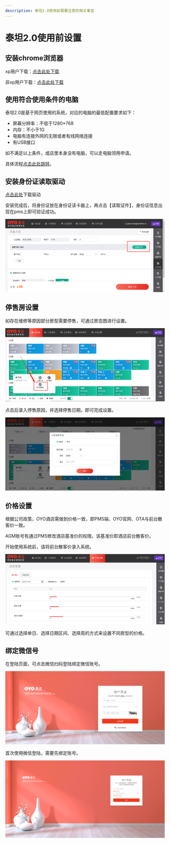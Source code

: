 ```yaml
---
description: 泰坦2.0使用前需要注意的相关事宜
---
```


# 泰坦2.0使用前设置

## 安装chrome浏览器

xp用户下载：[点击此处下载](https://dl.google.com/release2/h8vnfiy7pvn3lxy9ehfsaxlrnnukgff8jnodrp0y21vrlem4x71lor5zzkliyh8fv3sryayu5uk5zi20ep7dwfnwr143dzxqijv/49.0.2623.112_chrome_installer.exe)

非xp用户下载：[点击此处下载](https://tools.shuax.com/chrome/#/)

## 使用符合使用条件的电脑

泰坦2.0是基于网页使用的系统，对应的电脑的最低配置要求如下：

* 屏幕分辨率：不低于1280\*768
* 内存：不小于1G
* 电脑有连接外网的无限或者有线网络连接
* 有USB接口

如不满足以上条件，或店里本身没有电脑，可以走电脑领用申请。

具体流程[点击此处跳转](https://oyo-china-pms-guideline.gitbook.io/taitan/shi-yong-qian-she-zhi/dian-nao-ling-yong-shen-qing-liu-cheng)。

## 安装身份证读取驱动

[点击此处](https://pan.baidu.com/s/1Z5v2YZPG6JnYb3CsQOXjvg)下载驱动

安装完成后，将身份证放在身份证读卡器上，再点击【读取证件】，身份证信息出现在pms上即可验证成功。

![&#x70B9;&#x51FB;&#x8BFB;&#x53D6;&#x8BC1;&#x4EF6;&#xFF0C;&#x5BA2;&#x4EBA;&#x8EAB;&#x4EFD;&#x8BC1;&#x4FE1;&#x606F;&#x51FA;&#x73B0;&#x5728;pms&#x4E0A;](.gitbook/assets/image%20%2888%29.png)



## 停售房设置

如存在维修等原因部分房型需要停售，可通过房态图进行设置。

![&#x623F;&#x6001;&#x56FE;&#x5355;&#x51FB;&#x9700;&#x8BBE;&#x65BD;&#x505C;&#x552E;&#x7684; &#x623F;&#x95F4;&#xFF0C;&#x70B9;&#x51FB;&#x8BBE;&#x4E3A;&#x505C;&#x552E;&#x623F;](.gitbook/assets/image%20%2870%29.png)

点击后录入停售原因，并选择停售日期，即可完成设置。  


![&#x5F55;&#x5165;&#x505C;&#x552E;&#x65E5;&#x671F;&#x4E0E;&#x539F;&#x56E0;&#x540E;&#xFF0C;&#x70B9;&#x51FB;&#x786E;&#x5B9A;&#xFF0C;&#x5373;&#x53EF;&#x8BBE;&#x7F6E;&#x505C;&#x552E;](.gitbook/assets/image%20%2885%29.png)



## 价格设置

根据公司政策，OYO酒店需做到价格一致，即PMS端、OYO官网、OTA与前台散客价一致。

AGM账号有通过PMS修改酒店基准价的权限。该基准价即酒店前台散客价。

开始使用系统前，请将前台散客价录入系统。

![&#x70B9;&#x51FB;&#x7CFB;&#x7EDF;&#x8BBE;&#x7F6E;&#xFF0C;&#x8FDB;&#x5165;&#x4EF7;&#x683C;&#x8BBE;&#x7F6E;&#x754C;&#x9762;](.gitbook/assets/image%20%2846%29.png)

可通过选择单日、选择日期区间、选择周的方式来设置不同房型的价格。

## 绑定微信号

在登陆页面，可点击微信扫码登陆绑定微信账号。

![&#x70B9;&#x51FB;&#x5FAE;&#x4FE1;&#x626B;&#x7801;&#x767B;&#x9646;](.gitbook/assets/image%20%2818%29.png)

首次使用微信登陆，需要先绑定账号。

![&#x9996;&#x6B21;&#x4F7F;&#x7528;&#x5FAE;&#x4FE1;&#x767B;&#x9646;&#xFF0C;&#x5728;&#x7ED1;&#x5B9A;&#x8D26;&#x53F7;&#x9875;&#x9762;&#x8F93;&#x5165;&#x624B;&#x673A;&#x53F7;&#x4E0E;&#x5BC6;&#x7801;&#xFF0C;&#x7ED1;&#x5B9A;&#x5FAE;&#x4FE1;&#x8D26;&#x53F7;](.gitbook/assets/image%20%2847%29.png)



